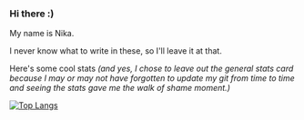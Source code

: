 ### Hi there :)

My name is Nika. 

I never know what to write in these, so I'll leave it at that.

Here's some cool stats *(and yes, I chose to leave out the general stats card because I may or may not have forgotten to update my git from time to time and seeing the stats gave me the walk of shame moment.)*

[![Top Langs](https://github-readme-stats.vercel.app/api/top-langs/?username=nikacvet&theme=rose&layout=compact)](https://github.com/anuraghazra/github-readme-stats)
